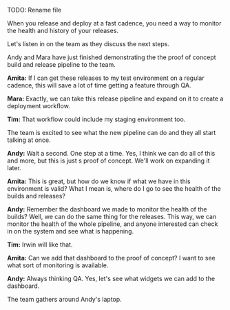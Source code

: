 TODO: Rename file

When you release and deploy at a fast cadence, you need a way to monitor the health and history of your releases.

Let's listen in on the team as they discuss the next steps.

Andy and Mara have just finished demonstrating the the proof of concept build and release pipeline to the team.

**Amita:** If I can get these releases to my test environment on a regular cadence, this will save a lot of time getting a feature through QA. 

**Mara:** Exactly, we can take this release pipeline and expand on it to create a deployment workflow. 

**Tim:** That workflow could include my staging environment too.

The team is excited to see what the new pipeline can do and they all start talking at once.

**Andy:** Wait a second. One step at a time. Yes, I think we can do all of this and more, but this is just s proof of concept. We'll work on expanding it later.

**Amita:** This is great, but how do we know if what we have in this environment is valid? What I mean is, where do I go to see the health of the builds and releases?

**Andy:** Remember the dashboard we made to monitor the health of the builds? Well, we can do the same thing for the releases. This way, we can monitor the health of the whole pipeline, and anyone interested can check in on the system and see what is happening.

**Tim:** Irwin will like that.

**Amita:** Can we add that dashboard to the proof of concept? I want to see what sort of monitoring is available.

**Andy:** Always thinking QA. Yes, let's see what widgets we can add to the dashboard.

The team gathers around Andy's laptop.
